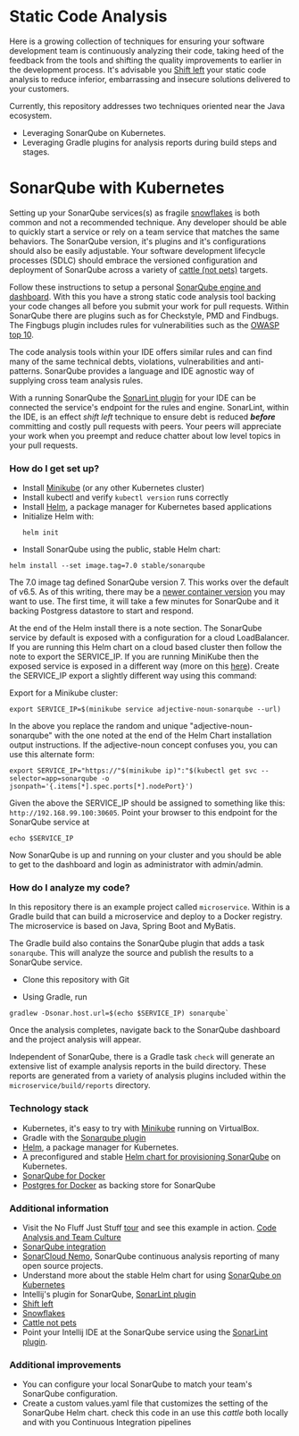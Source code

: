 # Static Code Analysis #

Here is a growing collection of techniques for ensuring your software development team is continuously analyzing their code, taking heed of the feedback from the tools and shifting the quality improvements to earlier in the development process. It's advisable you [Shift left](https://martinfowler.com/articles/rise-test-impact-analysis.html#ShiftLeftAndRight)
your static code analysis to reduce inferior, embarrassing and insecure solutions delivered to your customers.

Currently, this repository addresses two techniques oriented near the Java ecosystem.

* Leveraging SonarQube on Kubernetes.
* Leveraging Gradle plugins for analysis reports during build steps and stages.


# SonarQube with Kubernetes #

Setting up your SonarQube services(s) as fragile [snowflakes](https://martinfowler.com/bliki/SnowflakeServer.html) is both common and not a recommended technique. Any developer should be able to quickly start a service or rely on a team service that matches the same behaviors. The SonarQube version, it's plugins and it's configurations should also be easily adjustable. Your software development lifecycle processes (SDLC) should embrace the versioned configuration and deployment of SonarQube across a variety of [cattle (not pets)](http://cloudscaling.com/blog/cloud-computing/the-history-of-pets-vs-cattle/) targets.

Follow these instructions to setup a personal [SonarQube engine and dashboard](https://www.sonarqube.org). With this you have a strong static code analysis tool backing your code changes all before you submit your work for pull requests. Within SonarQube there are plugins such as for Checkstyle, PMD and Findbugs. The Fingbugs plugin includes rules for vulnerabilities such as the [OWASP top 10](http://find-sec-bugs.github.io).

The code analysis tools within your IDE offers similar rules and can find many of the same technical debts,
violations, vulnerabilities and anti-patterns. SonarQube provides a language and IDE agnostic way of supplying cross team analysis rules.

With a running SonarQube the [SonarLint plugin](http://www.sonarlint.org) for your IDE can be connected the service's endpoint for the rules and engine. SonarLint, within the IDE, is an effect *shift left* technique to ensure debt is reduced ***before*** committing and costly pull requests with peers. Your peers will appreciate your work when you preempt and reduce chatter about low level topics in your pull requests.

### How do I get set up? ###

* Install [Minikube](https://kubernetes.io/docs/getting-started-guides/minikube/) (or any other Kubernetes cluster)
* Install kubectl and verify `kubectl version` runs correctly
* Install [Helm](https://docs.helm.sh/using_helm/), a package manager for Kubernetes based applications
* Initialize Helm with: <p>`helm init`
* Install SonarQube using the public, stable Helm chart:
```
helm install --set image.tag=7.0 stable/sonarqube
```

The 7.0 image tag defined SonarQube version 7. This works over the default of v6.5. As of this writing,
there may be a [newer container version](https://hub.docker.com/_/sonarqube/) you may want to use. The first time, it will take a few minutes for SonarQube and it backing Postgress datastore to start and respond.

At the end of the Helm install there is a note section. The SonarQube service by default is exposed with a
configuration for a cloud LoadBalancer. If you are running this Helm chart on a cloud based cluster then follow the note to export the SERVICE_IP. If you are running MiniKube then the exposed service is exposed in a different way (more on this [here](https://github.com/kubernetes/minikube/issues/384)). Create the SERVICE_IP export a slightly different way using this command:

Export for a Minikube cluster:

`export SERVICE_IP=$(minikube service adjective-noun-sonarqube --url)`<p>
In the above you replace the random and unique "adjective-noun-sonarqube" with the one noted at the end of the Helm Chart installation output instructions. If the adjective-noun concept confuses you, you can use this alternate form:

```
export SERVICE_IP="https://"$(minikube ip)":"$(kubectl get svc --selector=app=sonarqube -o jsonpath='{.items[*].spec.ports[*].nodePort}')
```

Given the above the SERVICE_IP should be assigned to something like this: `http://192.168.99.100:30605`. Point your browser to this endpoint for the SonarQube service at<p>`echo $SERVICE_IP`

Now SonarQube is up and running on your cluster and you should be able to get to the dashboard and
login as administrator with admin/admin.

### How do I analyze my code? ###

In this repository there is an example project called `microservice`. Within is a Gradle build that can build a microservice and deploy to a Docker registry. The microservice is based on Java, Spring Boot and MyBatis.

The Gradle build also contains the SonarQube plugin that adds a task `sonarqube`. This will analyze the source and publish the results to a SonarQube service.

* Clone this repository with Git

* Using Gradle, run<p>
```
gradlew -Dsonar.host.url=$(echo $SERVICE_IP) sonarqube`
```

Once the analysis completes, navigate back to the SonarQube dashboard and the project analysis will appear.

Independent of SonarQube, there is a Gradle task `check` will generate an extensive list of example analysis reports in the build directory. These reports are generated from a variety of analysis plugins included within the `microservice/build/reports` directory.


### Technology stack ###

* Kubernetes, it's easy to try with [Minikube](https://kubernetes.io/docs/getting-started-guides/minikube/) running on VirtualBox.
* Gradle with the [Sonarqube plugin](https://plugins.gradle.org/plugin/org.sonarqube)
* [Helm](), a package manager for Kubernetes.
* A preconfigured and stable [Helm chart for provisioning SonarQube](https://github.com/kubernetes/charts/tree/master/stable/sonarqube) on Kubernetes.
* [SonarQube for Docker](https://hub.docker.com/_/sonarqube/)
* [Postgres for Docker](https://hub.docker.com/_/postgres/) as backing store for SonarQube


### Additional information ###

* Visit the No Fluff Just Stuff [tour](https://nofluffjuststuff.com) and see this example in action. [Code Analysis and Team Culture](https://www.nofluffjuststuff.com/conference/speaker/jonathan_johnson)
* [SonarQube integration](https://www.sonarsource.com/why-us/integration/)
* [SonarCloud Nemo](https://sonarcloud.io/projects?sort=-analysis_date), SonarQube continuous analysis reporting of many open source projects.
* Understand more about the stable Helm chart for using [SonarQube on Kubernetes](https://nofluffjuststuff.com)
* Intellij's plugin for SonarQube, [SonarLint plugin](https://www.sonarlint.org/intellij/howto.html)
* [Shift left](https://martinfowler.com/articles/rise-test-impact-analysis.html#ShiftLeftAndRight)
* [Snowflakes](https://martinfowler.com/bliki/SnowflakeServer.html)
* [Cattle not pets](http://cloudscaling.com/blog/cloud-computing/the-history-of-pets-vs-cattle/)
* Point your Intellij IDE at the SonarQube service using the [SonarLint plugin](https://www.sonarlint.org/intellij/howto.html).

### Additional improvements ###

* You can configure your local SonarQube to match your team's SonarQube configuration.
* Create a custom values.yaml file that customizes the setting of the SonarQube Helm chart. check this code in an use this *cattle* both locally and with you Continuous Integration pipelines
